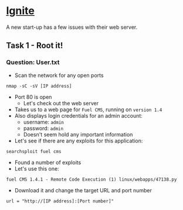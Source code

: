 # [Ignite](https://tryhackme.com/room/ignite)
A new start-up has a few issues with their web server.

## Task 1 - Root it!

### Question: User.txt
* Scan the network for any open ports

`nmap -sC -sV [IP address]`
* Port 80 is open
  * Let's check out the web server
* Takes us to a web page for `Fuel CMS`, running on `version 1.4`
* Also displays login credentials for an admin account:
  * username: `admin`
  * password: `admin`
  * Doesn't seem hold any important information 
* Let's see if there are any exploits for this application:
 
`searchsploit fuel cms` 
* Found a number of exploits
* Let's use this one:

`fuel CMS 1.4.1 - Remote Code Execution (1) linux/webapps/47138.py`
* Download it and change the target URL and port number
  
`url = "http://[IP address]:[Port number]"`


  
